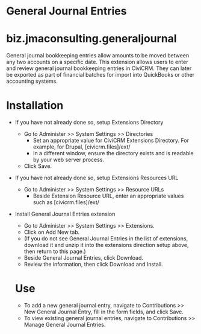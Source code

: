 General Journal Entries
=======================

# biz.jmaconsulting.generaljournal

General journal bookkeeping entries allow amounts to be moved between any two accounts on a specific date. This extension allows users to enter and review general journal bookkeeping entries in CiviCRM. They can later be exported as part of financial batches for import into QuickBooks or other accounting systems.

Installation
============

* If you have not already done so, setup Extensions Directory 
  * Go to Administer >> System Settings >> Directories
    * Set an appropriate value for CiviCRM Extensions Directory. For example, for Drupal, [civicrm.files]/ext/
    * In a different window, ensure the directory exists and is readable by your web server process.
  * Click Save.
* If you have not already done so, setup Extensions Resources URL
  * Go to Administer >> System Settings >> Resource URLs
    * Beside Extension Resource URL, enter an appropriate values such as [civicrm.files]/ext/
* Install General Journal Entries extension
  * Go to Administer >> System Settings >> Extensions.
  * Click on Add New tab.
  * (If you do not see General Journal Entries in the list of extensions, download it and unzip it into the extensions direction setup above, then return to this page.)
  * Beside General Journal Entries, click Download.
  * Review the information, then click Download and Install.
  
  Use
  ===
  
  * To add a new general journal entry, navigate to Contributions >> New General Journal Entry, fill in the form fields, and click Save.
  * To view existing general journal entries, navigate to Contributions >> Manage General Journal Entries.
  
